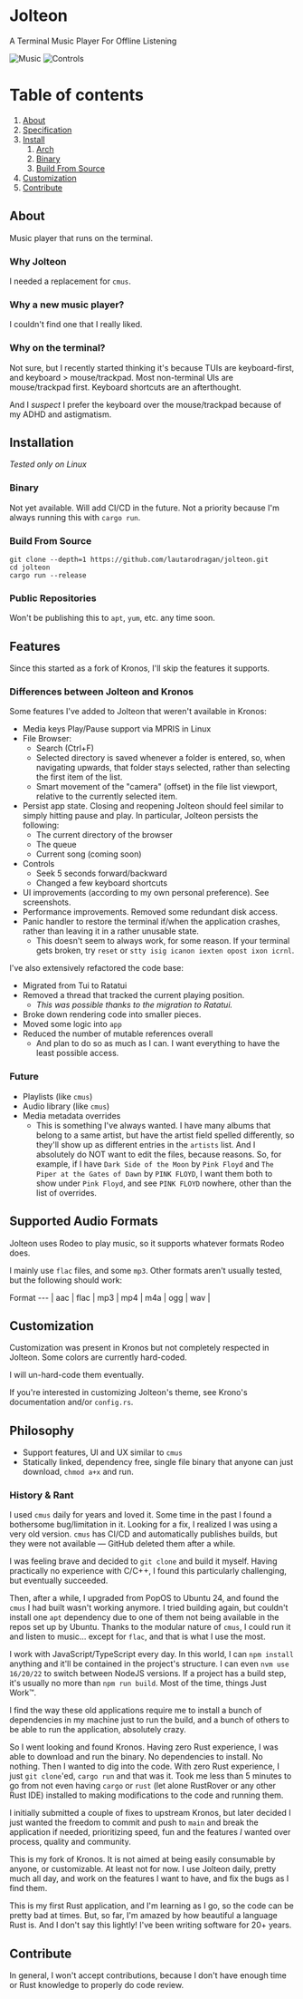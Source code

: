 # Jolteon 

A Terminal Music Player For Offline Listening

![Music](assets/music_tab.png?raw=true)
![Controls](assets/controls_tab.png?raw=true)

# Table of contents
1. [About](#About)
2. [Specification](#Specifications)
3. [Install](#Installation)
    1. [Arch](#Arch)
    2. [Binary](#Binary)
    2. [Build From Source](#Source)
4. [Customization](#Customization)
5. [Contribute](#Contribute)

## About 

Music player that runs on the terminal.

### Why Jolteon

I needed a replacement for `cmus`.

### Why a new music player?

I couldn't find one that I really liked.

### Why on the terminal?

Not sure, but I recently started thinking it's because TUIs are keyboard-first, and keyboard > mouse/trackpad.
Most non-terminal UIs are mouse/trackpad first. Keyboard shortcuts are an afterthought. 

And I _suspect_ I prefer the keyboard over the mouse/trackpad because of my ADHD and astigmatism. 

## Installation

*Tested only on Linux*

### Binary

Not yet available. Will add CI/CD in the future. Not a priority because I'm always running this with `cargo run`.

### Build From Source

```
git clone --depth=1 https://github.com/lautarodragan/jolteon.git
cd jolteon
cargo run --release
```

###  Public Repositories

Won't be publishing this to `apt`, `yum`, etc. any time soon.

## Features

Since this started as a fork of Kronos, I'll skip the features it supports.

### Differences between Jolteon and Kronos

Some features I've added to Jolteon that weren't available in Kronos:
- Media keys Play/Pause support via MPRIS in Linux
- File Browser: 
  - Search (Ctrl+F)
  - Selected directory is saved whenever a folder is entered, so, when navigating upwards, that folder stays selected, rather than selecting the first item of the list.
  - Smart movement of the "camera" (offset) in the file list viewport, relative to the currently selected item.  
- Persist app state. Closing and reopening Jolteon should feel similar to simply hitting pause and play. In particular, Jolteon persists the following:
  - The current directory of the browser
  - The queue
  - Current song (coming soon)
- Controls
  - Seek 5 seconds forward/backward
  - Changed a few keyboard shortcuts
- UI improvements (according to my own personal preference). See screenshots.
- Performance improvements. Removed some redundant disk access.
- Panic handler to restore the terminal if/when the application crashes, rather than leaving it in a rather unusable state.
  - This doesn't seem to always work, for some reason. If your terminal gets broken, try `reset` or `stty isig icanon iexten opost ixon icrnl`.

I've also extensively refactored the code base:
- Migrated from Tui to Ratatui
- Removed a thread that tracked the current playing position. 
  - _This was possible thanks to the migration to Ratatui._
- Broke down rendering code into smaller pieces.
- Moved some logic into `app`
- Reduced the number of mutable references overall
  - And plan to do so as much as I can. I want everything to have the least possible access.

### Future

- Playlists (like `cmus`)
- Audio library (like `cmus`)
- Media metadata overrides
  - This is something I've always wanted. I have many albums that belong to a same artist, but have the artist field spelled differently, so they'll show up as different entries in the `artists` list. And I absolutely do NOT want to edit the files, because reasons. So, for example, if I have `Dark Side of the Moon` by `Pink Floyd` and `The Piper at the Gates of Dawn` by `PINK FLOYD`, I want them both to show under `Pink Floyd`, and see `PINK FLOYD` nowhere, other than the list of overrides.  

## Supported Audio Formats

Jolteon uses Rodeo to play music, so it supports whatever formats Rodeo does.

I mainly use `flac` files, and some `mp3`. Other formats aren't usually tested, but the following should work:

Format
--- | 
aac |
flac |
mp3 |
mp4 |
m4a |
ogg |
wav |

## Customization

Customization was present in Kronos but not completely respected in Jolteon. Some colors are currently hard-coded.

I will un-hard-code them eventually.

If you're interested in customizing Jolteon's theme, see Krono's documentation and/or `config.rs`.
                  
## Philosophy

- Support features, UI and UX similar to `cmus`
- Statically linked, dependency free, single file binary that anyone can just download, `chmod a+x` and run.

### History & Rant

I used `cmus` daily for years and loved it. Some time in the past I found a bothersome bug/limitation in it. Looking for a fix,
I realized I was using a very old version. `cmus` has CI/CD and automatically publishes builds, but they were not available — GitHub deleted them
after a while.

I was feeling brave and decided to `git clone` and build it myself. Having practically no experience with C/C++, 
I found this particularly challenging, but eventually succeeded.

Then, after a while, I upgraded from PopOS to Ubuntu 24, and found the `cmus` I had built wasn't working anymore.
I tried building again, but couldn't install one `apt` dependency due to one of them not being available in the repos
set up by Ubuntu. Thanks to the modular nature of `cmus`, I could run it and listen to music... except for `flac`, and
that is what I use the most.

I work with JavaScript/TypeScript every day. In this world, I can `npm install` anything and it'll be contained in the project's structure.
I can even `nvm use 16/20/22` to switch between NodeJS versions. If a project has a build step, it's usually no more than `npm run build`.
Most of the time, things Just Work™.

I find the way these old applications require me to install a bunch of dependencies in my machine just to run the build, 
and a bunch of others to be able to run the application, absolutely crazy.

So I went looking and found Kronos. Having zero Rust experience, I was able to download and run the binary. No dependencies to install. No nothing.
Then I wanted to dig into the code. With zero Rust experience, I just `git clone`'ed, `cargo run` and that was it. 
Took me less than 5 minutes to go from not even having `cargo` or `rust` (let alone RustRover or any other Rust IDE) installed to
making modifications to the code and running them.

I initially submitted a couple of fixes to upstream Kronos, but later decided I just wanted the freedom to commit and push to `main`
and break the application if needed, prioritizing speed, fun and the features _I_ wanted over process, quality and community.

This is my fork of Kronos. It is not aimed at being easily consumable by anyone, or customizable. At least not for now.
I use Jolteon daily, pretty much all day, and work on the features I want to have, and fix the bugs as I find them.

This is my first Rust application, and I'm learning as I go, so the code can be pretty bad at times.
But, so far, I'm amazed by how beautiful a language Rust is. And I don't say this lightly! 
I've been writing software for 20+ years. 

## Contribute

In general, I won't accept contributions, because I don't have enough time or Rust knowledge to properly do code review. 

